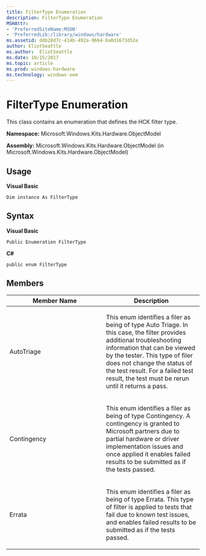```yaml
---
title: FilterType Enumeration
description: FilterType Enumeration
MSHAttr:
- 'PreferredSiteName:MSDN'
- 'PreferredLib:/library/windows/hardware'
ms.assetid: ddb28d7c-414b-492a-9664-8a0d1673d52e
author: EliotSeattle
ms.author:  EliotSeattle
ms.date: 10/15/2017
ms.topic: article
ms.prod: windows-hardware
ms.technology: windows-oem
---
```


# FilterType Enumeration


This class contains an enumeration that defines the HCK filter type.

**Namespace:** Microsoft.Windows.Kits.Hardware.ObjectModel

**Assembly:** Microsoft.Windows.Kits.Hardware.ObjectModel (in Microsoft.Windows.Kits.Hardware.ObjectModel)

## <span id="Usage"></span><span id="usage"></span><span id="USAGE"></span>Usage


**Visual Basic**

`Dim instance As FilterType`

## <span id="Syntax"></span><span id="syntax"></span><span id="SYNTAX"></span>Syntax


**Visual Basic**

`Public Enumeration FilterType`

**C#**

`public enum FilterType`

## <span id="Members"></span><span id="members"></span><span id="MEMBERS"></span>Members


<table>
<colgroup>
<col width="50%" />
<col width="50%" />
</colgroup>
<thead>
<tr class="header">
<th>Member Name</th>
<th>Description</th>
</tr>
</thead>
<tbody>
<tr class="odd">
<td><p>AutoTriage</p></td>
<td><p>This enum identifies a filer as being of type Auto Triage. In this case, the filter provides additional troubleshooting information that can be viewed by the tester. This type of filer does not change the status of the test result. For a failed test result, the test must be rerun until it returns a pass.</p></td>
</tr>
<tr class="even">
<td><p>Contingency</p></td>
<td><p>This enum identifies a filer as being of type Contingency. A contingency is granted to Microsoft partners due to partial hardware or driver implementation issues and once applied it enables failed results to be submitted as if the tests passed.</p></td>
</tr>
<tr class="odd">
<td><p>Errata</p></td>
<td><p>This enum identifies a filer as being of type Errata. This type of filter is applied to tests that fail due to known test issues, and enables failed results to be submitted as if the tests passed.</p></td>
</tr>
</tbody>
</table>

 

 

 






